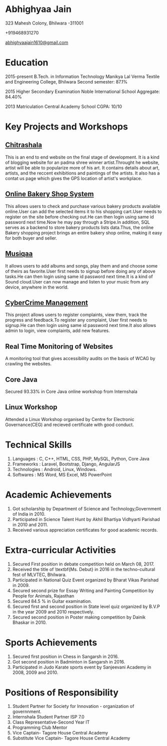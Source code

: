 # Abhighyaa Jain
 
 323 Mahesh Colony, Bhilwara -311001
 
 +919468931270 
 
 abhighyaajain1610@gmail.com
 
# Education
 
2015-present          B.Tech. in Information Technology      Manikya Lal Verma Textile and Engineering College, Bhilwara       Second semester: 87.1%
 
2015             Higher Secondary Examination           Noble International School                                         Aggregate: 84.40%
 
2013             Matriculation                          Central Academy School                                             CGPA: 10/10
 
# Key Projects and Workshops
## [Chitrashala](https://github.com/Abhighyaa/chitrashala)
   This is an end to end website on the final stage of development. It is a kind of blogging website for an padma shree winner artist.Throught he website, artist will be able to popularize more of his art. It contains details about art, artists, and the reccent exhibitions and paintings of the artists. It also has a contat us page which gives the GPS location of artist's workplace.
   
## [Online Bakery Shop System](https://abhighyaa.github.io/Online-bakery-store/)
   This allows users to check and purchase various bakery products available online.User can add the selected items it to his shopping cart.User needs to register on the site before checking out.He can then login using same id password next time.Now he may pay through a Stripe.In addition, SQL serves as a backend to store bakery products lists data.Thus, the online Bakery shopping project brings an entire bakery shop online, making it easy for both buyer and seller.
    
## [Musiqaa](https://abhighyaa.github.io/Musiqaa/)
   It allows users to add albums and songs, play them and and choose some of theirs as favorite.User first needs to signup before doing any of above tasks.He can then login using same id password next time.It is a kind of Sound cloud.User can now manage and listen to your music from any device, anywhere in the world.
    
## [CyberCrime Management](https://abhighyaa.github.io/cybercrime-department/)
   This project allows users to register complaints, view them, track the progress and feedback.To register any complaint, User first needs to signup.He can then login using same id password next time.It also allows admin to login, view complaints, add new features.
   
## Real Time Monitoring of Websites
   A monitoring tool that gives accessibility audits on the basis of WCAG by crawling the websites. 
    
## Core Java
   Secured 93.33% in Core Java online workshop from Internshala
   
## Linux Workshop
   Attended a Linux Workshop organised by Centre for Electronic Governance(CEG)
   and recieved certificate with good conduct.
    
# Technical Skills
   1. Languages     :   C, C++, HTML, CSS, PHP, MySQL, Python, Core Java
   2. Frameworks    :   Laravel, Bootstrap, Django, AngularJS
   3. Technologies  :   Android, Linux, Windows.
   4. Softwares     :    MS Word, MS Excel, MS PowerPoint
    
# Academic Achievements
   1. Got scholarship by  Department of Science and Technology,Government of India in 2010.
   2. Participated in Science Talent Hunt by Akhil Bhartiya Vidhyarti Parishad in 2010­ and 2011.
   3. Received various appreciation certificates for good academic records.
   
# Extra-curricular Activities
   1. Secured First position in debate competition held on March 08, 2017. 
   2. Received the title of \textbf{Ms. Debut} in 2016 in the techno-cultural fest of MLVTEC, Bhilwara.
   3. Participated in National Quiz Event organized by Bharat Vikas Parishad in 2009.
   4. Secured second prize for Essay Writing and Painting Competition by People for Animals, Rajasthan
   5. Secured 84.5 % in Guitar examination.
   6. Secured first and second position in State level quiz organized by B.V.P in the year 2009 and 2010 respectively.
   7. Secured second position in Poster making competition by Dainik Bhaskar in 2010.
    
# Sports Achievements
   1. Secured first position in Chess in Sangarsh in 2016.
   2. Got second position in Badminton in Sangarsh in 2016.
   3. Participated in Judo Karate sports event by Sanjeevani Academy in 2008, 2009 and 2010.
  
# Positions of Responsibility
   1. Student Partner for Society for Innovation - organization of governnment.
   2. Internshala Student Partner ISP 7.0
   3. Class Representative-Second Year IT
   4. Programming Club Mentor
   5. Vice Captain- Tagore House  Central Academy
   6. Substitute Vice Captain- Tagore House Central Academy
   
